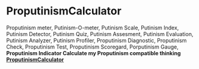 # ProputinismCalculator
Proputinism meter, Putinism-O-meter, Putinism Scale, Putinism Index, Putinism Detector, Putinism Quiz,
Putinism Assesment, Putinism Evaluation, Putinism Analyzer, Putinism Profiler, Proputinism Diagnostic,
Proputinism Check, Proputinism Test, Proputinism Scoregard, Porputinism Gauge, <b>Proputinism Indicator<b>
Calculate my Proputinism compatible thinking 
[ProputinismCalculator](https://veijoryhanen.github.io/ProputinismCalculator/ProputinismCalculator.html)

